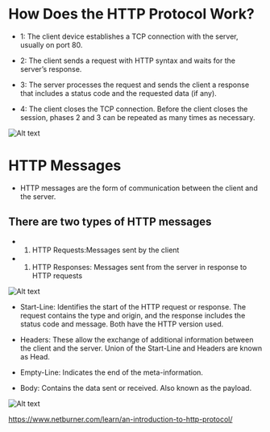 # How Does the HTTP Protocol Work?


* 1: The client device establishes a TCP connection with the server, usually on port 80.

* 2: The client sends a request with HTTP syntax and waits for the server’s response.

* 3: The server processes the request and sends the client a response that includes a status code and the requested data (if any).

* 4: The client closes the TCP connection. Before the client closes the session, phases 2 and 3 can be repeated as many times as necessary.



![Alt text](https://www.netburner.com/wp-content/uploads/2021/09/http_prot.png)

# HTTP Messages
* HTTP messages are the form of communication between the client and the server.

## There are two types of HTTP messages

* 1. HTTP Requests:Messages sent by the client


* 1. HTTP Responses: Messages sent from the server in response to HTTP requests

![Alt text](https://www.netburner.com/wp-content/uploads/2021/09/HTTP_message.png)

* Start-Line: Identifies the start of the HTTP request or response. The request contains the type and origin, and the response includes the status code and message. Both have the HTTP version used.

* Headers: These allow the exchange of additional information between the client and the server. Union of the Start-Line and Headers are known as Head.

* Empty-Line: Indicates the end of the meta-information.

* Body: Contains the data sent or received. Also known as the payload.

![Alt text](https://www.netburner.com/wp-content/uploads/2021/09/HTTP_request.png)

https://www.netburner.com/learn/an-introduction-to-http-protocol/